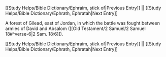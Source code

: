 [[Study Helps/Bible Dictionary/Ephraim, stick of|Previous Entry]]  ||  [[Study Helps/Bible Dictionary/Ephrath, Ephratah|Next Entry]]

 A forest of Gilead, east of Jordan, in which the battle was fought between armies of David and Absalom ([[Old Testament/2 Samuel/2 Samuel 18#^verse-6|2 Sam. 18:6]]).

[[Study Helps/Bible Dictionary/Ephraim, stick of|Previous Entry]]  ||  [[Study Helps/Bible Dictionary/Ephrath, Ephratah|Next Entry]]